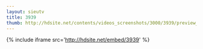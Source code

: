 ```yaml
---
layout: sieutv
title: 3939
thumb: http://hdsite.net/contents/videos_screenshots/3000/3939/preview_360p.mp4.jpg
---
```

{% include iframe src='http://hdsite.net/embed/3939' %}
 
